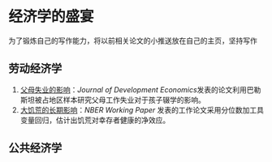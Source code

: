 # 经济学的盛宴

为了锻炼自己的写作能力，将以前相关论文的小推送放在自己的主页，坚持写作

## 劳动经济学
1. [父母失业的影响](Labor_Economics/失业.md)：*Journal of Development Economics*发表的论文利用巴勒斯坦被占地区样本研究父母工作失业对于孩子辍学的影响。  
2. [大饥荒的长期影响](Labor_Economics/famine.md)：*NBER Working Paper* 发表的工作论文采用分位数加工具变量回归，估计出饥荒对幸存者健康的净效应。



## 公共经济学

